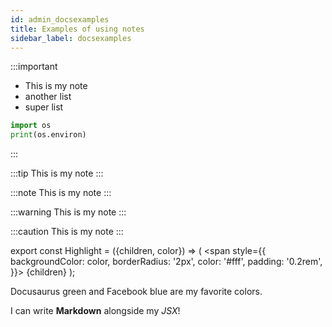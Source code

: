 ```yaml
---
id: admin_docsexamples
title: Examples of using notes
sidebar_label: docsexamples
---
```


:::important

-   This is my note
-   another list
-   super list

```python
import os
print(os.environ)
```

:::

:::tip
This is my note
:::

:::note
This is my note
:::

:::warning
This is my note
:::

:::caution
This is my note
:::

export const Highlight = ({children, color}) => (
  <span
    style={{
      backgroundColor: color,
      borderRadius: '2px',
      color: '#fff',
      padding: '0.2rem',
    }}>
    {children}
  </span>
);

<Highlight color="#25c2a0">Docusaurus green</Highlight> and <Highlight color="#1877F2">Facebook blue</Highlight> are my favorite colors.

I can write **Markdown** alongside my _JSX_!
